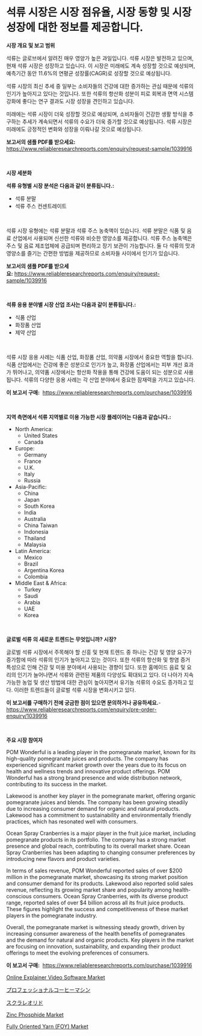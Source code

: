 <p><h1>석류 시장은 시장 점유율, 시장 동향 및 시장 성장에 대한 정보를 제공합니다.</h1></p><p><strong>시장 개요 및 보고 범위</strong></p>
<p><p>석류는 글로브에서 알려진 매우 영양가 높은 과일입니다. 석류 시장은 발전하고 있으며, 현재 석류 시장은 성장하고 있습니다. 이 시장은 미래에도 계속 성장할 것으로 예상되며, 예측기간 동안 11.6%의 연평균 성장률(CAGR)로 성장할 것으로 예상됩니다. </p><p>석류 시장의 최신 추세 중 일부는 소비자들의 건강에 대한 증가하는 관심 때문에 석류의 인기가 높아지고 있다는 것입니다. 또한 석류의 항산화 성분이 피로 회복과 면역 시스템 강화에 좋다는 연구 결과도 시장 성장을 견인하고 있습니다. </p><p>미래에는 석류 시장이 더욱 성장할 것으로 예상되며, 소비자들이 건강한 생활 방식을 추구하는 추세가 계속되면서 석류의 수요가 더욱 증가할 것으로 예상됩니다. 석류 시장은 미래에도 긍정적인 변화와 성장을 이뤄나갈 것으로 예상됩니다.</p></p>
<p><strong>보고서의 샘플 PDF를 받으세요:</strong> <a href="https://www.reliableresearchreports.com/enquiry/request-sample/1039916">https://www.reliableresearchreports.com/enquiry/request-sample/1039916</a></p>
<p>&nbsp;</p>
<p><strong>시장 세분화</strong></p>
<p><strong>석류 유형별 시장 분석은 다음과 같이 분류됩니다.:</strong></p>
<p><ul><li>석류 분말</li><li>석류 주스 컨센트레이트</li></ul></p>
<p>&nbsp;</p>
<p><p>석류 시장 유형에는 석류 분말과 석류 주스 농축액이 있습니다. 석류 분말은 식품 및 음료 산업에서 사용되며 신선한 석류와 비슷한 영양소를 제공합니다. 석류 주스 농축액은 주스 및 음료 제조업체에 공급되며 편리하고 장기 보관이 가능합니다. 둘 다 석류의 맛과 영양소를 즐기는 간편한 방법을 제공하므로 소비자들 사이에서 인기가 있습니다.</p></p>
<p><strong>보고서의 샘플 PDF를 받으세요:</strong>&nbsp;<a href="https://www.reliableresearchreports.com/enquiry/request-sample/1039916">https://www.reliableresearchreports.com/enquiry/request-sample/1039916</a></p>
<p>&nbsp;</p>
<p><strong> 석류 응용 분야별 시장 산업 조사는 다음과 같이 분류됩니다.:</strong></p>
<p><ul><li>식품 산업</li><li>화장품 산업</li><li>제약 산업</li></ul></p>
<p>&nbsp;</p>
<p><p>석류 시장 응용 사례는 식품 산업, 화장품 산업, 의약품 시장에서 중요한 역할을 합니다. 식품 산업에서는 건강에 좋은 성분으로 인기가 높고, 화장품 산업에서는 피부 개선 효과가 뛰어나고, 의약품 시장에서는 항산화 작용을 통해 건강에 도움이 되는 성분으로 사용됩니다. 석류의 다양한 응용 사례는 각 산업 분야에서 중요한 잠재력을 가지고 있습니다.</p></p>
<p><strong>이 보고서 구매:</strong>&nbsp; <a href="https://www.reliableresearchreports.com/purchase/1039916">https://www.reliableresearchreports.com/purchase/1039916</a></p>
<p>&nbsp;</p>
<p><strong>지역 측면에서 석류 지역별로 이용 가능한 시장 플레이어는 다음과 같습니다.:</strong></p>
<p><ul>
    <li>
        North America:
        <ul>
            <li>United States</li>
            <li>Canada</li>
        </ul>
    </li>
    <li>
        Europe:
        <ul>
            <li>Germany</li>
            <li>France</li>
            <li>U.K.</li>
            <li>Italy</li>
            <li>Russia</li>
        </ul>
    </li>
    <li>
        Asia-Pacific:
        <ul>
            <li>China</li>
            <li>Japan</li>
            <li>South Korea</li>
            <li>India</li>
            <li>Australia</li>
            <li>China Taiwan</li>
            <li>Indonesia</li>
            <li>Thailand</li>
            <li>Malaysia</li>
        </ul>
    </li>
    <li>
        Latin America:
        <ul>
            <li>Mexico</li>
            <li>Brazil</li>
            <li>Argentina Korea</li>
            <li>Colombia</li>
        </ul>
    </li>
    <li>
        Middle East & Africa:
        <ul>
            <li>Turkey</li>
            <li>Saudi</li>
            <li>Arabia</li>
            <li>UAE</li>
            <li>Korea</li>
        </ul>
    </li>
    </ul></p>
<p>&nbsp;</p>
<p><strong>글로벌 석류 의 새로운 트렌드는 무엇입니까? 시장?</strong></p>
<p><p>글로벌 석류 시장에서 주목해야 할 신흥 및 현재 트렌드 중 하나는 건강 및 영양 요구가 증가함에 따라 석류의 인기가 높아지고 있는 것이다. 또한 석류의 항산화 및 항염 증거 특성으로 인해 건강 및 미용 분야에서 사용되는 경향이 있다. 또한 홈메이드 음료 및 요리의 인기가 늘어나면서 석류와 관련된 제품의 다양성도 확대되고 있다. 더 나아가 지속 가능한 농업 및 생산 방법에 대한 관심이 높아지면서 유기농 석류의 수요도 증가하고 있다. 이러한 트렌드들이 글로벌 석류 시장을 변화시키고 있다.</p></p>
<p><strong>이 보고서를 구매하기 전에 궁금한 점이 있으면 문의하거나 공유하세요.</strong>- <a href="https://www.reliableresearchreports.com/enquiry/pre-order-enquiry/1039916">https://www.reliableresearchreports.com/enquiry/pre-order-enquiry/1039916</a></p>
<p>&nbsp;</p>
<p><strong>주요 시장 참여자</strong></p>
<p><p>POM Wonderful is a leading player in the pomegranate market, known for its high-quality pomegranate juices and products. The company has experienced significant market growth over the years due to its focus on health and wellness trends and innovative product offerings. POM Wonderful has a strong brand presence and wide distribution network, contributing to its success in the market. </p><p>Lakewood is another key player in the pomegranate market, offering organic pomegranate juices and blends. The company has been growing steadily due to increasing consumer demand for organic and natural products. Lakewood has a commitment to sustainability and environmentally friendly practices, which has resonated well with consumers. </p><p>Ocean Spray Cranberries is a major player in the fruit juice market, including pomegranate products in its portfolio. The company has a strong market presence and global reach, contributing to its overall market share. Ocean Spray Cranberries has been adapting to changing consumer preferences by introducing new flavors and product varieties. </p><p>In terms of sales revenue, POM Wonderful reported sales of over $200 million in the pomegranate market, showcasing its strong market position and consumer demand for its products. Lakewood also reported solid sales revenue, reflecting its growing market share and popularity among health-conscious consumers. Ocean Spray Cranberries, with its diverse product range, reported sales of over $4 billion across all its fruit juice products. These figures highlight the success and competitiveness of these market players in the pomegranate industry. </p><p>Overall, the pomegranate market is witnessing steady growth, driven by increasing consumer awareness of the health benefits of pomegranates and the demand for natural and organic products. Key players in the market are focusing on innovation, sustainability, and expanding their product offerings to meet the evolving preferences of consumers.</p></p>
<p><strong>이 보고서 구매:</strong>&nbsp;&nbsp;<a href="https://www.reliableresearchreports.com/purchase/1039916">https://www.reliableresearchreports.com/purchase/1039916</a></p>
<p><p><a href="https://gamy-alyssum-396.notion.site/Online-Explainer-Video-Software-Market-Research-Report-Provides-thorough-Industry-Overview-which-of-cb30167e15cc410ba76323c6f58d9cc8">Online Explainer Video Software Market</a></p><p><a href="https://github.com/zekaoe592392/Market-Research-Report-List-1/blob/main/1409695189927.md">プロフェッショナルコーヒーマシン</a></p><p><a href="https://github.com/cnnriuez22368/Market-Research-Report-List-1/blob/main/5382108189928.md">スクラレオリド</a></p><p><a href="https://github.com/Krish2023na/Market-Research-Report-List-3/blob/main/zinc-phosphide-market.md">Zinc Phosphide Market</a></p><p><a href="https://view.publitas.com/reportprime-1/fully-oriented-yarn-foy-market-analysis-examines-its-scope-on-growth-opportunities-and-forecasted-trends-spanning-from-2023-to-2030/">Fully Oriented Yarn (FOY) Market</a></p></p>
